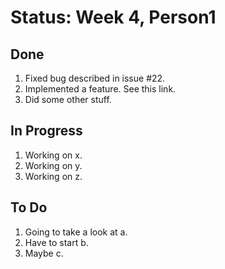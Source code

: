 # Status: Week 4, Person1

## Done

1. Fixed bug described in issue #22.
2. Implemented a feature. See this link.
3. Did some other stuff.

## In Progress

1. Working on x.
2. Working on y.
3. Working on z.

## To Do

1. Going to take a look at a.
2. Have to start b.
3. Maybe c.